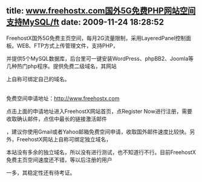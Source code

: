 title: www.freehostx.com国外5G免费PHP网站空间支持MySQL/ft
date: 2009-11-24 18:28:52
---

<p>
	FreehostX国外5G免费主页空间，每月2G流量限制，采用LayeredPanel控制面板。WEB、FTP方式上传管理文件，支持PHP，</p>
<p>
	并提供5个MySQL数据库，后台里可一键安装WordPress、phpBB2、Joomla等几种热门php程序。提供免费二级域名，其网站</p>
<p>
	上自称可绑定自己的域名。</p>
<p>
	<br />
	免费空间申请地址：<a href="http://www.freehostx.com">http://www.freehostx.com</a></p>
<p>
	点击上面的申请地址进入FreehostX网站首页，点Register Now进行注册，需要收取确认邮件，点信中最长的链接激活邮件</p>
<p>
	，建议你使用Gmail或者Yahoo邮箱免费空间申请，收取国外邮件速度比较快。另外，FreehostX网站上自称可绑定独立域名，</p>
<p>
	本站没有多余的独立域名，所以没有进行测试，也不知道行不行。目前FreehostX免费主页空间速度还不错，等以后注册的用户</p>
<p>
	一多，其稳定性还有待考证。</p>
<p>
	<br />
	&nbsp;</p>
